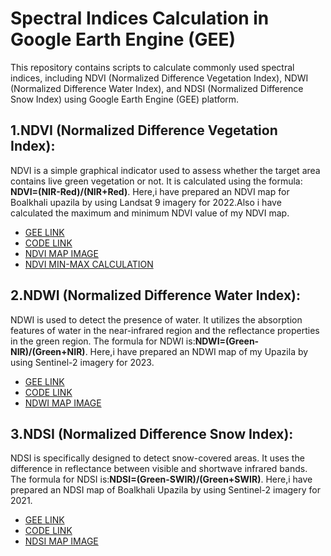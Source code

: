 # **Spectral Indices Calculation in Google Earth Engine (GEE)**
This repository contains scripts to calculate commonly used spectral indices, including NDVI (Normalized Difference Vegetation Index), NDWI (Normalized Difference Water Index), and NDSI (Normalized Difference Snow Index) using Google Earth Engine (GEE) platform.

## **1.NDVI (Normalized Difference Vegetation Index):**

NDVI is a simple graphical indicator used to assess whether the target area contains live green vegetation or not. It is calculated using the formula:
**NDVI=(NIR-Red)/(NIR+Red)**.
Here,i have prepared an NDVI map for Boalkhali upazila by using Landsat 9 imagery for 2022.Also i have calculated the maximum and minimum NDVI value of my NDVI map.
*   [GEE LINK](https://code.earthengine.google.com/30245a4531867ac316aa6b4850e3d366)
*   [CODE LINK](https://github.com/Ashik-Abdullah-Chowdhury/Basic-GEE-Practice-4/blob/main/NDVI.js)
*   [NDVI MAP IMAGE](https://github.com/Ashik-Abdullah-Chowdhury/Basic-GEE-Practice-4/blob/main/NDVI.png)
*   [NDVI MIN-MAX CALCULATION](https://github.com/Ashik-Abdullah-Chowdhury/Basic-GEE-Practice-4/blob/main/min-max-NDVI.png)

## **2.NDWI (Normalized Difference Water Index):**

NDWI is used to detect the presence of water. It utilizes the absorption features of water in the near-infrared region and the reflectance properties in the green region. The formula for NDWI is:**NDWI=(Green-NIR)/(Green+NIR)**.
Here,i have prepared an NDWI map of my Upazila by using Sentinel-2 imagery for 2023.
*   [GEE LINK](https://code.earthengine.google.com/70e9d020046c09cc6389a004f7956670)
*   [CODE LINK](https://github.com/Ashik-Abdullah-Chowdhury/Basic-GEE-Practice-4/blob/main/NDWI.js)
*   [NDWI MAP IMAGE](https://github.com/Ashik-Abdullah-Chowdhury/Basic-GEE-Practice-4/blob/main/NDWI.png)

## **3.NDSI (Normalized Difference Snow Index):**

NDSI is specifically designed to detect snow-covered areas. It uses the difference in reflectance between visible and shortwave infrared bands. The formula for NDSI is:**NDSI=(Green-SWIR)/(Green+SWIR)**.
Here,i have prepared an NDSI map of Boalkhali Upazila by using Sentinel-2 imagery for 2021.
*   [GEE LINK](https://code.earthengine.google.com/5cd9ede7fb06079854d5b4cb13d7f571)
*   [CODE LINK](https://github.com/Ashik-Abdullah-Chowdhury/Basic-GEE-Practice-4/blob/main/NDSI.js)
*   [NDSI MAP IMAGE](https://github.com/Ashik-Abdullah-Chowdhury/Basic-GEE-Practice-4/blob/main/NDSI.png)


